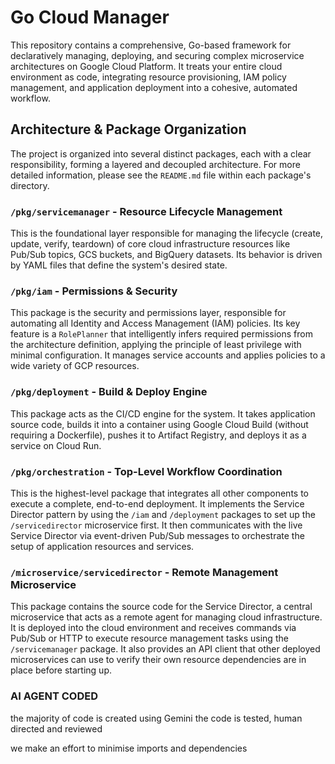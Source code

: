 # Go Cloud Manager

This repository contains a comprehensive, Go-based framework for declaratively managing, deploying, and securing complex microservice architectures on Google Cloud Platform. It treats your entire cloud environment as code, integrating resource provisioning, IAM policy management, and application deployment into a cohesive, automated workflow.

## Architecture & Package Organization

The project is organized into several distinct packages, each with a clear responsibility, forming a layered and decoupled architecture. For more detailed information, please see the `README.md` file within each package's directory.

### `/pkg/servicemanager` - Resource Lifecycle Management

This is the foundational layer responsible for managing the lifecycle (create, update, verify, teardown) of core cloud infrastructure resources like Pub/Sub topics, GCS buckets, and BigQuery datasets. Its behavior is driven by YAML files that define the system's desired state.

### `/pkg/iam` - Permissions & Security

This package is the security and permissions layer, responsible for automating all Identity and Access Management (IAM) policies. Its key feature is a `RolePlanner` that intelligently infers required permissions from the architecture definition, applying the principle of least privilege with minimal configuration. It manages service accounts and applies policies to a wide variety of GCP resources.

### `/pkg/deployment` - Build & Deploy Engine

This package acts as the CI/CD engine for the system. It takes application source code, builds it into a container using Google Cloud Build (without requiring a Dockerfile), pushes it to Artifact Registry, and deploys it as a service on Cloud Run.

### `/pkg/orchestration` - Top-Level Workflow Coordination

This is the highest-level package that integrates all other components to execute a complete, end-to-end deployment. It implements the Service Director pattern by using the `/iam` and `/deployment` packages to set up the `/servicedirector` microservice first. It then communicates with the live Service Director via event-driven Pub/Sub messages to orchestrate the setup of application resources and services.


### `/microservice/servicedirector` - Remote Management Microservice

This package contains the source code for the Service Director, a central microservice that acts as a remote agent for managing cloud infrastructure. It is deployed into the cloud environment and receives commands via Pub/Sub or HTTP to execute resource management tasks using the `/servicemanager` package. It also provides an API client that other deployed microservices can use to verify their own resource dependencies are in place before starting up.


### AI AGENT CODED
the majority of code is created using Gemini
the code is tested, human directed and reviewed 

we make an effort to minimise imports and dependencies 
